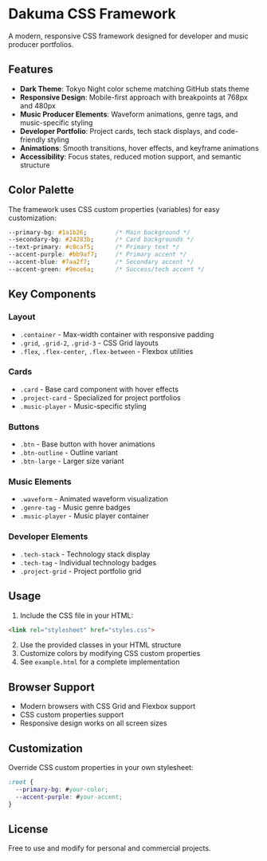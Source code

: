 # Dakuma CSS Framework

A modern, responsive CSS framework designed for developer and music producer portfolios.

## Features

- **Dark Theme**: Tokyo Night color scheme matching GitHub stats theme
- **Responsive Design**: Mobile-first approach with breakpoints at 768px and 480px
- **Music Producer Elements**: Waveform animations, genre tags, and music-specific styling
- **Developer Portfolio**: Project cards, tech stack displays, and code-friendly styling
- **Animations**: Smooth transitions, hover effects, and keyframe animations
- **Accessibility**: Focus states, reduced motion support, and semantic structure

## Color Palette

The framework uses CSS custom properties (variables) for easy customization:

```css
--primary-bg: #1a1b26;        /* Main background */
--secondary-bg: #24283b;      /* Card backgrounds */
--text-primary: #c0caf5;      /* Primary text */
--accent-purple: #bb9af7;     /* Primary accent */
--accent-blue: #7aa2f7;       /* Secondary accent */
--accent-green: #9ece6a;      /* Success/tech accent */
```

## Key Components

### Layout
- `.container` - Max-width container with responsive padding
- `.grid`, `.grid-2`, `.grid-3` - CSS Grid layouts
- `.flex`, `.flex-center`, `.flex-between` - Flexbox utilities

### Cards
- `.card` - Base card component with hover effects
- `.project-card` - Specialized for project portfolios
- `.music-player` - Music-specific styling

### Buttons
- `.btn` - Base button with hover animations
- `.btn-outline` - Outline variant
- `.btn-large` - Larger size variant

### Music Elements
- `.waveform` - Animated waveform visualization
- `.genre-tag` - Music genre badges
- `.music-player` - Music player container

### Developer Elements
- `.tech-stack` - Technology stack display
- `.tech-tag` - Individual technology badges
- `.project-grid` - Project portfolio grid

## Usage

1. Include the CSS file in your HTML:
```html
<link rel="stylesheet" href="styles.css">
```

2. Use the provided classes in your HTML structure
3. Customize colors by modifying CSS custom properties
4. See `example.html` for a complete implementation

## Browser Support

- Modern browsers with CSS Grid and Flexbox support
- CSS custom properties support
- Responsive design works on all screen sizes

## Customization

Override CSS custom properties in your own stylesheet:

```css
:root {
  --primary-bg: #your-color;
  --accent-purple: #your-accent;
}
```

## License

Free to use and modify for personal and commercial projects.